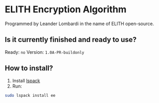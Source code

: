 # ELITH Encryption Algorithm
Programmed by Leander Lombardi in the name of ELITH open-source.

## Is it currently finished and ready to use?
Ready: `no`
Version: `1.0A-PR-buildonly`

## How to install?
1. Install [lspack](https://github.com/leanderlombardi/lspack)
2. Run:
```sh
sudo lspack install ee
```
